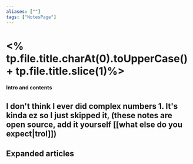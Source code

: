 ```yaml
---
aliases: [""]
tags: ["NotesPage"]
---
```


# <% tp.file.title.charAt(0).toUpperCase() + tp.file.title.slice(1)%>

#### Intro and contents
I don't think I ever did complex numbers 1. It's kinda ez so I just skipped it, (these notes are open source, add it yourself [[what else do you expect|trol]])
- 


## Expanded articles
